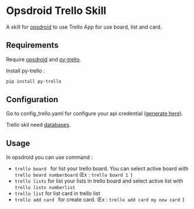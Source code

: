 # Opsdroid Trello Skill
A skill for [opsdroid](https://github.com/opsdroid/opsdroid) to use Trello App for use board, list and card. 

## Requirements 
Require [opsdroid](https://github.com/opsdroid/opsdroid) and [py-trello](https://github.com/sarumont/py-trello).


Install py-trello : 
```bash
pip install py-trello
```

## Configuration 
Go to config_trello.yaml for configure your api credential ([generate here](https://trello.com/app-key)). 

Trello skil need [databases](https://docs.opsdroid.dev/en/stable/databases/index.html). 

## Usage
In opsdroid you can use command : 
- ```trello board ``` for list your trello board. You can select active board with ```trello board numberboard``` (Ex : ```trello board 1 ```)
- ```trello lists``` for list your lists in trello board and select active list with  ```trello lists numberlist```
- ```trello list``` for list  card in trello list
- ```trello add card ``` for create card. (Ex : ```trello add card my new card ```) 